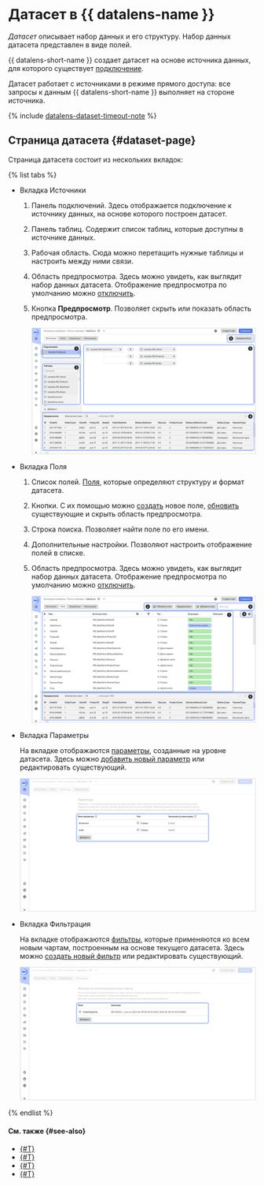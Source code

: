 # Датасет в {{ datalens-name }}

_Датасет_ описывает набор данных и его структуру. Набор данных датасета представлен в виде полей.

{{ datalens-short-name }} создает датасет на основе источника данных, для которого существует [подключение](../concepts/connection.md).


Датасет работает с источниками в режиме прямого доступа: все запросы к данным {{ datalens-short-name }} выполняет на стороне источника.



{% include [datalens-dataset-timeout-note](../../_includes/datalens/datalens-dataset-timeout-note.md) %}

## Страница датасета {#dataset-page}

Страница датасета состоит из нескольких вкладок:

{% list tabs %}

- Вкладка Источники

  1. Панель подключений. Здесь отображается подключение к источнику данных, на основе которого построен датасет.
  1. Панель таблиц. Содержит список таблиц, которые доступны в источнике данных.
  1. Рабочая область. Сюда можно перетащить нужные таблицы и настроить между ними связи.
  1. Область предпросмотра. Здесь можно увидеть, как выглядит набор данных датасета. Отображение предпросмотра по умолчанию можно [отключить](./settings.md#preview-default).
  1. Кнопка **Предпросмотр**. Позволяет скрыть или показать область предпросмотра.

     ![screenshot](../../_assets/datalens/dataset/dataset-sources.png)

- Вкладка Поля

  1. Список полей. [Поля](./data-model.md#field), которые определяют структуру и формат датасета.
  1. Кнопки. С их помощью можно [создать](./create-dataset.md#create-fields) новое поле, [обновить](./create-dataset.md#update-fields) существующие и скрыть область предпросмотра.
  1. Строка поиска. Позволяет найти поле по его имени.
  1. Дополнительные настройки. Позволяют настроить отображение полей в списке.
  1. Область предпросмотра. Здесь можно увидеть, как выглядит набор данных датасета. Отображение предпросмотра по умолчанию можно [отключить](./settings.md#preview-default).

     ![screenshot](../../_assets/datalens/dataset/dataset-fields.png)

- Вкладка Параметры

  На вкладке отображаются [параметры](../concepts/parameters.md), созданные на уровне датасета. Здесь можно [добавить новый параметр](../dataset/create-dataset.md#add-parameters) или редактировать существующий.

  ![screenshot](../../_assets/datalens/dataset/dataset-parameters.png)

- Вкладка Фильтрация

  На вкладке отображаются [фильтры](./settings.md#default-filters), которые применяются ко всем новым чартам, построенным на основе текущего датасета. Здесь можно [создать новый фильтр](../dataset/create-dataset.md#add-filters) или редактировать существующий.

  ![screenshot](../../_assets/datalens/dataset/dataset-filters.png)

{% endlist %}

#### См. также {#see-also}

* [{#T}](./create-dataset.md)
* [{#T}](./data-model.md)
* [{#T}](./data-types.md)
* [{#T}](./settings.md)
